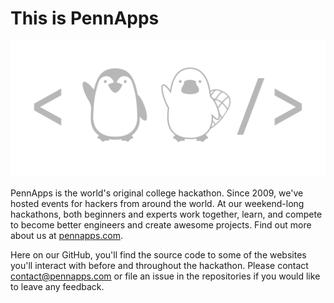 # This is PennApps

![PennApps mascots waving](https://github.com/pennapps/.github/blob/0e8e8d045e7223bb6a3a8ac92660958b1f0ad001/profile/images/platy_pengy.png)

PennApps is the world's original college hackathon. Since 2009, we've hosted events for hackers from around the world. At our weekend-long hackathons, both beginners and experts work together, learn, and compete to become better engineers and create awesome projects. Find out more about us at [pennapps.com](https://pennapps.com/).

Here on our GitHub, you'll find the source code to some of the websites you'll interact with before and throughout the hackathon. Please contact [contact@pennapps.com](mailto:contact@pennapps.com) or file an issue in the repositories if you would like to leave any feedback.
